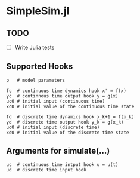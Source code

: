 # SimpleSim.jl

## TODO

- [ ] Write Julia tests

## Supported Hooks

```
p   # model parameters

fc  # continuous time dynamics hook x' = f(x)
yc  # continnous time output hook y = g(x)
uc0 # initial input (continuous time)
xc0 # initial value of the continuous time state

fd  # discrete time dynamics hook x_k+1 = f(x_k)
yd  # discrete time output hook y_k = g(x_k)
ud0 # initial input (discrete time)
xd0 # initial value of the discrete time state
```

## Arguments for simulate(...)

```
uc  # continuous time intput hook u = u(t)
ud  # discrete time input hook
```
